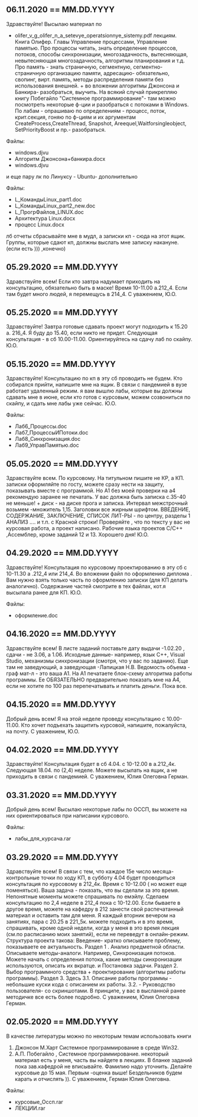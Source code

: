 ## 06.11.2020  == MM.DD.YYYY
Здравствуйте!
Высылаю материал по
- olifer_v_g_olifer_n_a_setevye_operatsionnye_sistemy.pdf
лекциям.
Книга Олифер. Главы Управление процессами, Управление памятью.
Про процессы читать, знать определение процессов, потоков, способы синхронизации, многозадачность, вытесняющая, невытесняющая многозадачность, алгоритмы планирования и т.д.
Про память - знать страничную, сегментную, сегментно-страничную организацию  памяти, адресацию- обязательно, свопинг, вирт. память, методы распределения памяти без использования внешней. + во вложении алгоритмы Джонсона и Банкира- разобраться, выучить.
На всякий случай прикрепляю книгу Побегайло "Системное программирование"- там можно посмотреть некоторые ф-ции и разобраться с потоками в Windows.
По лабам - опрашиваю по определениям - процесс, поток, крит.секция, гоняю по ф-циям и их аргументам CreateProcess,CreateThread, Snapshot, Areequel,Waitforsingleobject, SetPriorityBoost и пр.- разобраться.

Файлы:
- windows.djvu
- Алгоритм Джонсона+банкира.docx
- windows.djvu

и еще пару лк по Линуксу - Ubuntu- дополнительно

Файлы:
- L_КомандыLinux_part1.doc
- L_КомандыLinux_part2_new.doc
- L_ПрогрФайлов_LINUX.doc
- Архитектура Linux.docx
- процесс Linux.docx

лб отчеты сбрасывайте мне в мудл, а записки кп - сюда на этот ящик.
Группы, которые сдают кп, должны выслать мне записку накануне. (если есть ))) ,конечно)


## 05.29.2020  == MM.DD.YYYY
Здравствуйте всем!
Если кто завтра надумает приходить на консультацию, обязательно быть в маске!
Время 10-11.00 а.212_4. Если там будет много людей, я перемещусь в 214_4.
С уважением, Ю.О.


## 05.25.2020  == MM.DD.YYYY
Здравствуйте!
Завтра готовые сдавать проект могут подходить к 15.20 а. 216_4. Я буду до 15.40, если никто не придет.
Следующая консультация - в сб 10.00-11.00.
Ориентируйтесь на сдачу лаб по скайпу.
Ю.О.


## 05.15.2020  == MM.DD.YYYY
Здравствуйте!
Консультацию по кп  в эту сб  проводить не будем.
Кто собирался прийти, напишите мне на ящик.
В связи с пандемией в вузе работает  удаленный режим. я вам вышлю лабы, которые вы должны сдавать мне в июне, если кто готов с курсовым, можем созвониться по скайпу, и сдать мне лабы уже сейчас.
Ю.О.

Файлы:
- Лаб6_Процессы.doc
- Лаб7_ПроцессыИПотоки.doc
- Лаб8_Синхронизация.doc
- Лаб9_УправПамятью.doc


## 05.05.2020  == MM.DD.YYYY
Здравствуйте всем.
По курсовому. На титульном пишите не КР, а КП. записки оформляйте по госту, можете сразу нести на защиту, показывать вместе с программой. Но А1 без моей проверки на а4 рекомендую заранее не печатать.
У вас должна быть записка с.35-40 не меньше! + диск - на диске прога и записка.
Интервал  межстрочный возьмем -множитель 1,15.
Заголовки все жирным шрифтом.
ВВЕДЕНИЕ, СОДЕРЖАНИЕ, ЗАКЛЮЧЕНИЕ, СПИСОК ЛИТ-РЫ - по центру,
разделы 1 АНАЛИЗ ....  и т.п. с Красной строки!
Проверяйте , что по тексту у вас не курсовая работа, а проект написано.
Рабочие языка проектов С/С++ ,Ассемблер, кроме заданий 12 и 13.
Хорошего дня!
Ю.О.


## 04.29.2020  == MM.DD.YYYY
Здравствуйте!
Консультация по курсовому проектированию в эту сб с 10-11.30 а .212_4 или 214_4.
Во вложении файл по оформлению диплома . Вам нужно взять только часть по оформлению записки (для  КП делать аналогично). Содержание частей смотрите в тех файлах, кот.я высылала ранее для КП.
Ю.О.

Файлы:
- оформление.doc


## 04.16.2020  == MM.DD.YYYY
Здравствуйте всем!
В листе заданий поставьте дату выдачи -1.02.20 , сдачи - не 3.06, а 1.06.
Исходные данные- например, язык С++, Visual Studio, механизмы синхронизации (смотря, что у вас по заданию).
Еще там не заведующий, а заведующая -Лапицкая Н.В.
Ведомость объема - граф мат-л - это ваша А1. На А1 печатаете блок-схему алгоритма работы программы. Ее ОБЯЗАТЕЛЬНО предварительно показать мне на А4, если не хотите по 100 раз перепечатывать и платить деньги.
Пока все.


## 04.15.2020  == MM.DD.YYYY
Добрый день всем!
Я на этой неделе проведу консультацию с 10.00-11.00.
Кто хочет подъехать защитить курсовой, напишите, пожалуйста, на почту.
С уважением, Ю.О.


## 04.02.2020  == MM.DD.YYYY
Здравствуйте!
Консультация будет в сб 4.04. с 10-12.00 в а.212_4к. Следующая 18.04. по (2,4) неделе. Можете высылать на ящик, а не приходить в связи с пандемией.
С уважением, Юлия Олеговна Герман.


## 03.31.2020  == MM.DD.YYYY
Добрый день всем!
Высылаю некоторые лабы по ОССП, вы можете на них ориентироваться при написании курсового.

Файлы:
- лабы_для_курсача.rar


## 03.29.2020  == MM.DD.YYYY
Здравствуйте всем!
В связи с тем, что каждое 15е число месяца- контрольные точки по ходу КП, в субботу 4.04 будет проводиться консультация по курсовому в 212_4к. Время с 10-12.00 ( но может еще поменяться). Ваша задача - показать, что вы сделали за это время.
Непонятные моменты можете спрашивать по емэйлу.
Сделаем консультацию по 2,4 неделе в 212_4 пока с 10-12.00. Если бываете в другое время, можете на кафедру в 212 занести свой распечатанный материал и оставить там для меня. Я каждый вторник вечером на занятиях, пара с 20.25 в 221_5к. можете подходить и в это время, спрашивать, кроме одной недели, когда у меня в это время лекция (см.по расписанию моих занятий), если не переведут в онлайн-режим.
Структура проекта такова:
Введение- кратко описываете проблему, показываете ее актуальность.
Раздел 1 . Анализ предметной области. Описываете методы-аналоги. Например, Синхронизация потоков. Можете начать с определения потока, какие методы синхронизации используются, описать их вкратце.  и Постановка задачи.
Раздел 2.  Выбор программного средства + проектирование (алгоритмы работы программы).
Раздел 3. Здесь 3.1. Описание работы программы -  небольшие куски кода с описанием их работы.
3.2. - Руководство пользователя- со скриншотами.
В принципе, у вас в высланной ранее методичке все есть более подробно.
С уважением, Юлия Олеговна Герман.


## 02.05.2020  == MM.DD.YYYY
В качестве литературы можно по некоторым темам использовать книги
1. Джонсон М.Харт Системное программирование в среде Win32.
2. А.П. Побегайло , Системное программирование.
некоторый материал есть у меня, часть вы найдете в лекциях.
В бланке заданий пока зав.кафедрой не вписывайте. Фамилию надо уточнить. Делайте курсовые до 15 мая. Первым -оценка выше! Бездельников будем карать и отчислять )).
С уважением, Герман Юлия Олеговна.

Файлы:
- курсовые_Оссп.rar
- ЛЕКЦИИ.rar
